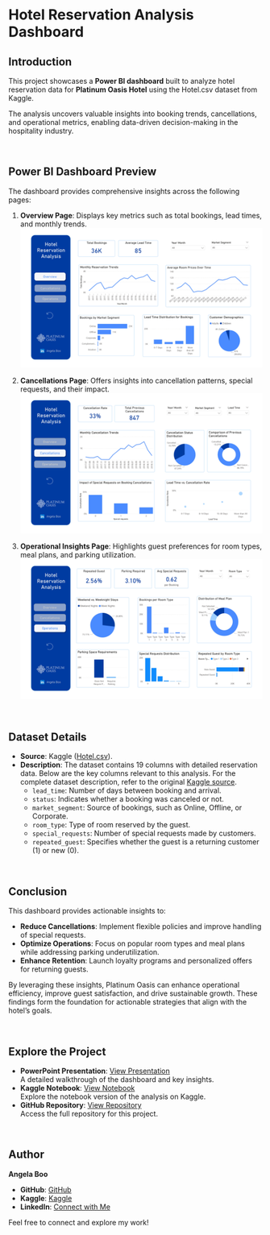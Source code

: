 # Hotel Reservation Analysis Dashboard

## **Introduction**

This project showcases a **Power BI dashboard** built to analyze hotel reservation data for **Platinum Oasis Hotel** using the Hotel.csv dataset from Kaggle.

The analysis uncovers valuable insights into booking trends, cancellations, and operational metrics, enabling data-driven decision-making in the hospitality industry.

<br>

## **Power BI Dashboard Preview**
The dashboard provides comprehensive insights across the following pages:
1. **Overview Page**: Displays key metrics such as total bookings, lead times, and monthly trends.  
   ![Overview Page](https://github.com/angelaboo/hotel-reservation-analysis-dashboard/blob/c62cbcae66b0f54499df51d57d4c744cd875a9f6/dashboard/01_overview_page.jpg)

2. **Cancellations Page**: Offers insights into cancellation patterns, special requests, and their impact.  
   ![Cancellations Page](https://github.com/angelaboo/hotel-reservation-analysis-dashboard/blob/c62cbcae66b0f54499df51d57d4c744cd875a9f6/dashboard/02_cancellations_page.jpg)

3. **Operational Insights Page**: Highlights guest preferences for room types, meal plans, and parking utilization.  
   ![Operational Insights Page](https://github.com/angelaboo/hotel-reservation-analysis-dashboard/blob/c62cbcae66b0f54499df51d57d4c744cd875a9f6/dashboard/03_operations_page.jpg)

<br>

## **Dataset Details**
- **Source**: Kaggle ([Hotel.csv](https://www.kaggle.com/datasets/ahmedwaelnasef/hotel-booking/data)).
- **Description**: The dataset contains 19 columns with detailed reservation data. Below are the key columns relevant to this analysis. For the complete dataset description, refer to the original [Kaggle source](https://www.kaggle.com/datasets/ahmedwaelnasef/hotel-booking/data).
  - `lead_time`: Number of days between booking and arrival.
  - `status`: Indicates whether a booking was canceled or not.
  - `market_segment`: Source of bookings, such as Online, Offline, or Corporate.
  - `room_type`: Type of room reserved by the guest.
  - `special_requests`: Number of special requests made by customers.
  - `repeated_guest`: Specifies whether the guest is a returning customer (1) or new (0).

<br>

## **Conclusion**
This dashboard provides actionable insights to:
- **Reduce Cancellations**: Implement flexible policies and improve handling of special requests.
- **Optimize Operations**: Focus on popular room types and meal plans while addressing parking underutilization.
- **Enhance Retention**: Launch loyalty programs and personalized offers for returning guests.

By leveraging these insights, Platinum Oasis can enhance operational efficiency, improve guest satisfaction, and drive sustainable growth. These findings form the foundation for actionable strategies that align with the hotel’s goals.

<br>

## **Explore the Project**
- **PowerPoint Presentation**: [View Presentation](https://github.com/angelaboo/hotel-reservation-analysis-dashboard/blob/main/Hotel%20Reservation%20Analysis.pdf)  
  A detailed walkthrough of the dashboard and key insights.
- **Kaggle Notebook**: [View Notebook](https://www.kaggle.com/code/xiaotingb/hotel-reservation-analysis-power-bi)  
  Explore the notebook version of the analysis on Kaggle.
- **GitHub Repository**: [View Repository](https://github.com/angelaboo/hotel-reservation-analysis-dashboard)  
  Access the full repository for this project.

<br>

## **Author**
**Angela Boo**  
- **GitHub**: [GitHub](https://github.com/angelaboo)  
- **Kaggle**: [Kaggle](https://www.kaggle.com/xiaotingb)  
- **LinkedIn**: [Connect with Me](https://www.linkedin.com/in/xxtt)  

Feel free to connect and explore my work!

